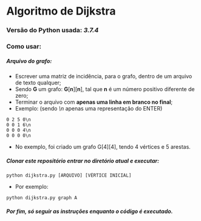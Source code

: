 # Algoritmo de Dijkstra
### Versão do Python usada: _3.7.4_
### Como usar:

##### Arquivo do grafo:

- Escrever uma matriz de incidência, para o grafo, dentro de um arquivo de texto qualquer;
- Sendo **G** um grafo: **G**[**n**][**n**], tal que **n** é um número positivo diferente de zero;
- Terminar o arquivo com **apenas uma linha em branco no final**;
- Exemplo: (sendo _\n_ apenas uma representação do ENTER)
```
0 2 5 0\n
0 0 1 6\n
0 0 0 4\n
0 0 0 0\n
```
- No exemplo, foi criado um grafo G[4][4], tendo 4 vértices e 5 arestas.

##### Clonar este repositório entrar no diretório atual e executar:
```
python dijkstra.py [ARQUIVO] [VÉRTICE INICIAL]
```
- Por exemplo:
```
python dijkstra.py graph A
```
##### Por fim, só seguir as instruções enquanto o código é executado.
